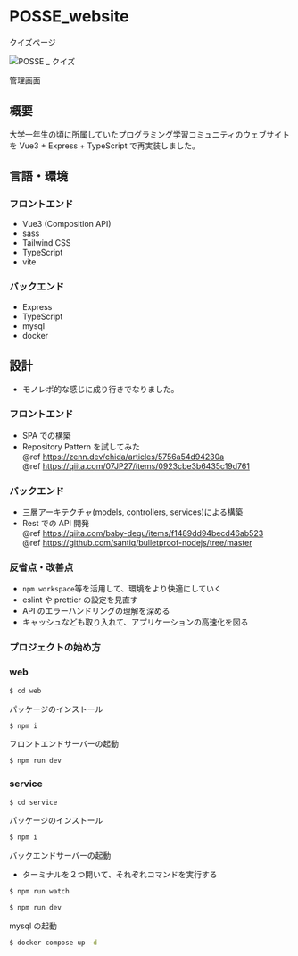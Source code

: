 # POSSE_website

クイズページ

![POSSE _ クイズ](https://github.com/Seiya-Tagami/POSSE_website/assets/107479598/bccb9cd6-ee3b-4d86-b251-fb2d9271cba2)

管理画面

## 概要

大学一年生の頃に所属していたプログラミング学習コミュニティのウェブサイトを Vue3 + Express + TypeScript で再実装しました。

## 言語・環境

### フロントエンド

- Vue3 (Composition API)
- sass
- Tailwind CSS
- TypeScript
- vite

### バックエンド

- Express
- TypeScript
- mysql
- docker

## 設計

- モノレポ的な感じに成り行きでなりました。

### フロントエンド

- SPA での構築
- Repository Pattern を試してみた  
  @ref https://zenn.dev/chida/articles/5756a54d94230a  
  @ref https://qiita.com/07JP27/items/0923cbe3b6435c19d761

### バックエンド

- 三層アーキテクチャ(models, controllers, services)による構築
- Rest での API 開発  
  @ref https://qiita.com/baby-degu/items/f1489dd94becd46ab523  
  @ref https://github.com/santiq/bulletproof-nodejs/tree/master

### 反省点・改善点

- `npm workspace`等を活用して、環境をより快適にしていく
- eslint や prettier の設定を見直す
- API のエラーハンドリングの理解を深める
- キャッシュなども取り入れて、アプリケーションの高速化を図る

### プロジェクトの始め方

### web

```sh
$ cd web
```

パッケージのインストール

```sh
$ npm i
```

フロントエンドサーバーの起動

```sh
$ npm run dev
```

### service

```sh
$ cd service
```

パッケージのインストール

```sh
$ npm i
```

バックエンドサーバーの起動

- ターミナルを２つ開いて、それぞれコマンドを実行する

```sh
$ npm run watch
```

```sh
$ npm run dev
```

mysql の起動

```sh
$ docker compose up -d
```
